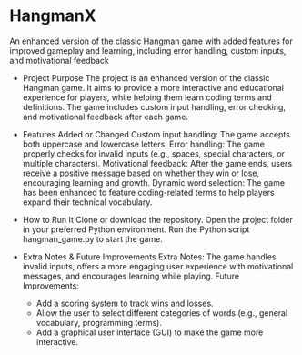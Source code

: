# HangmanX
An enhanced version of the classic Hangman game with added features for improved gameplay and learning, including error handling, custom inputs, and motivational feedback

* Project Purpose
The project is an enhanced version of the classic Hangman game. It aims to provide a more interactive and educational experience for players, while helping them learn coding terms and definitions. The game includes custom input handling, error checking, and motivational feedback after each game.

* Features Added or Changed
  Custom input handling: The game accepts both uppercase and lowercase letters.
  Error handling: The game properly checks for invalid inputs (e.g., spaces, special characters, or multiple characters).
  Motivational feedback: After the game ends, users receive a positive message based on whether they win or lose, encouraging learning and growth.
  Dynamic word selection: The game has been enhanced to feature coding-related terms to help players expand their technical vocabulary.
  
* How to Run It
  Clone or download the repository.
  Open the project folder in your preferred Python environment.
  Run the Python script hangman_game.py to start the game.
  
* Extra Notes & Future Improvements
  Extra Notes: The game handles invalid inputs, offers a more engaging user experience with motivational messages, and encourages learning while playing.
  Future Improvements:
    - Add a scoring system to track wins and losses.
    - Allow the user to select different categories of words (e.g., general vocabulary, programming terms).
    - Add a graphical user interface (GUI) to make the game more interactive.
